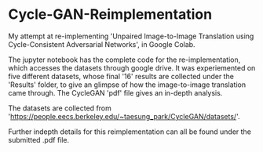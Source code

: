 # Cycle-GAN-Reimplementation
My attempt at re-implementing 'Unpaired Image-to-Image Translation using Cycle-Consistent Adversarial Networks', in Google Colab. 

The jupyter notebook has the complete code for the re-implementation, which accesses the datasets through google drive. It was experiemented on five different datasets, whose final '16' results are collected under the 'Results' folder, to give an glimpse of how the image-to-image translation came through. The CycleGAN 'pdf' file gives an in-depth analysis.

The datasets are collected from 'https://people.eecs.berkeley.edu/~taesung_park/CycleGAN/datasets/'.

Further indepth details for this reimplementation can all be found under the submitted .pdf file.

